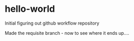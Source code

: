 # hello-world
Initial figuring out github workflow repository 

Made the requisite branch - now to see where it ends up....
